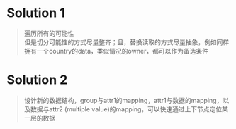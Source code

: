 # Solution 1
> 遍历所有的可能性<br/>但是切分可能性的方式尽量整齐；且，替换读取的方式尽量抽象，例如同样拥有一个country的data，类似情况的owner，都可以作为备选条件

# Solution 2
> 设计新的数据结构，group与attr1的mapping，attr1与数据的mapping，以及数据与attr2 (multiple value)的mapping，可以快速通过上下节点定位某一层的数据
